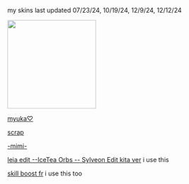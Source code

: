 my skins last updated 07/23/24, 10/19/24, 12/9/24, 12/12/24
 
 <img src="https://i.pinimg.com/736x/3c/2a/a5/3c2aa556f4dacd79b0b393016f39fcd8.jpg"  
       width="200"
       height="200"></a>

[myuka♡](https://drive.google.com/file/d/1syNBgklXh3EH6eYkp6fKdUfuPwwwD-IC/view?usp=sharing) 

[scrap](https://drive.google.com/file/d/1TLyqYMfU5MmCv6tN-qzWPE2P7cGFfN6b/view?usp=sharing)

[-mimi-](https://drive.google.com/file/d/1v9ZuPjeVwFHD0cBdoYewExTpc7fG7B14/view?usp=sharing)

[leia edit --IceTea Orbs -- Sylveon Edit kita ver](https://drive.google.com/file/d/19vZdyUxJ3Ai04IflJUVuEJqTfQXUtqWe/view?usp=sharing) i use this

[skill boost fr](https://drive.google.com/file/d/18H7iDtMMeBQhanDh3iDaN6BxnST9D8th/view?usp=sharing) i use this too

